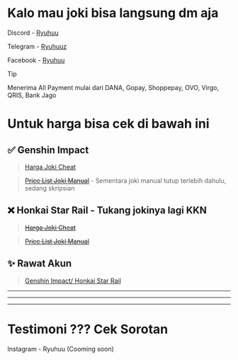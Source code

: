 # Kalo mau joki bisa langsung dm aja

Discord - [Ryuhuu](<https://discordapp.com/users/1027790097699045427>)

Telegram - [Ryuhuuz](<https://t.me/Ryuhuuz>)

Facebook - [Ryuhuu](<https://www.facebook.com/profile.php?id=61557697891306&mibextid=ZbWKwL>)
> [!TIP]
> Menerima All Payment mulai dari DANA, Gopay, Shoppepay, OVO, Virgo, QRIS, Bank Jago
# Untuk harga bisa cek di bawah ini
## ✅ Genshin Impact
> [Harga Joki Cheat](<https://github.com/ryuhuu/Daftar-Harga-Joki-Genshin-Impact/blob/main/HargaJokiCheat.md>)


> ~~[Price List Joki Manual](<https://github.com/ryuhuu/Daftar-Harga-Joki-Genshin-Impact/blob/main/PriceListJokiManual.md>)~~ - Sementara joki manual tutup terlebih dahulu, sedang skripsian
## ❌ Honkai Star Rail - Tukang jokinya lagi KKN
> ~~[Harga Joki Cheat](<https://github.com/ryuhuu/Daftar-Harga-Joki-Genshin-Impact/blob/main/HargaJokiCheat2.md>)~~


> ~~[Price List Joki Manual](<https://github.com/ryuhuu/Daftar-Harga-Joki-Genshin-Impact/blob/main/PriceListJokiManualHSR.md>)~~
## ✨ Rawat Akun
> [Genshin Impact/ Honkai Star Rail](<https://github.com/ryuhuu/Daftar-Harga-Joki-Genshin-Impact/blob/main/RawatAkun.md>)

---------
--------
-------

# Testimoni ??? Cek Sorotan 
Instagram - Ryuhuu (Cooming soon)

